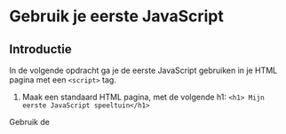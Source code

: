 # Gebruik je eerste JavaScript

## Introductie

In de volgende opdracht ga je de eerste JavaScript gebruiken in je HTML pagina met een `<script>` tag.

1. Maak een standaard HTML pagina, met de volgende h1: `<h1> Mijn eerste JavaScript speeltuin</h1>`

Gebruik de <script> tag om Javascript toe te voegen
Open deze simpele HTML pagina in je browser en open je Chrome Dev Tools. ❓ Wat zijn de Chrome Developer Tools ook alweer?
Gebruik console.log("Hello Winc Academy") in je JavaScript tags en open je HTML file in je browser.
Herlaad de pagina, open de Chrome Developer Tools (via rechtermuisknop > inspecteren) en selecteer de "console". Je hebt dit ook kunnen zien in de video's van Mosh.
Gebruik let om een variable te maken (initialiseren) en je eigen naam op te slaan in een variabele.
console.log() vervolgens je eigen naam*.
Probeer een variabele te maken met de naam if . Kan dat? Waarom wel? Waarom niet?
Tel de volgende variables bij elkaar op en log* de uitkomst:
Twee numbers bij elkaar optellen: 4 + 4 , kan dat?
Twee strings bij elkaar optellen "4" + "4", kan dat?
Maak nog wat simpele sommetjes met de volgende operators en log\* de uitkomst naar de console. Gebruik:

Addition +
Subtraction -
Multiplication \*
Division /
Modulus %
Naslagwerk vind je hier

Maak een variabele met je leeftijd in cijfers (bijvoorbeeld 48), log\* het type variabele naar de console met typeof (typeof operator)

Verander nu het type van deze variable door je leeftijd ("48") uit te schrijven in "text", log het type naar de console met typeof .

Gebruik je externe script.js file in je HTML pagina. Maak een nieuwe script.js file en verplaats al je JavaScript tot nu toe naar deze file.

\*wanneer we vragen om een uitkomst te "loggen" —> gebruik console.log(jouw uitkomst)
